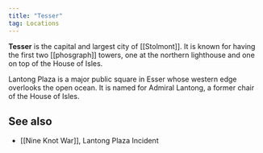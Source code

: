 ```yaml
---
title: "Tesser"
tag: Locations
---
```


**Tesser** is the capital and largest city of [[Stolmont]]. It is known for having the first two [[phosgraph]] towers, one at the northern lighthouse and one on top of the House of Isles. 

Lantong Plaza is a major public square in Esser whose western edge overlooks the open ocean. It is named for Admiral Lantong, a former chair of the House of Isles.

## See also
- [[Nine Knot War]], Lantong Plaza Incident
